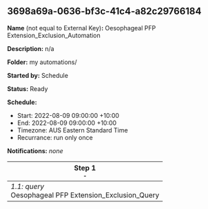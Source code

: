## 3698a69a-0636-bf3c-41c4-a82c29766184

**Name** (not equal to External Key)**:** Oesophageal PFP Extension_Exclusion_Automation

**Description:** n/a

**Folder:** my automations/

**Started by:** Schedule

**Status:** Ready

**Schedule:**

* Start: 2022-08-09 09:00:00 +10:00
* End: 2022-08-09 09:00:00 +10:00
* Timezone: AUS Eastern Standard Time
* Recurrance: run only once

**Notifications:** _none_


| Step 1<br>_<small>-</small>_ |
| --- |
| _1.1: query_<br>Oesophageal PFP Extension_Exclusion_Query |
